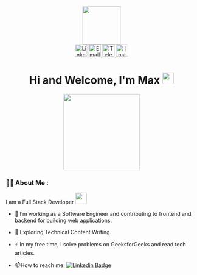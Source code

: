 <div align="center">
  <div align="center">
    <img src="https://media.giphy.com/media/gjrYDwbjnK8x36xZIO/giphy.gif" width="100"/>
  </div> 
  <a href="https://www.linkedin.com/in/maxim-fil-62b622265/" target="_blank">
    <img height="32"  src="https://img.shields.io/badge/LinkedIn-blue?style=flat&labelColor=blue&logo=linkedin&logoColor=white" alt="LinkedIn"/>
  </a>
  <a href="mailto:fil.maxim13@gmail.com">
    <img height="32" src="https://img.shields.io/badge/Email-red?style=flat&logo=gmail&labelColor=red&logoColor=white" alt="Email"/>
  </a>
  <a href="https://t.me/max_fil13" target="_blank">
    <img height="32" src="https://img.shields.io/badge/Telegram-0e76a8?style=flat&labelColor=0e76a8&logo=telegram&logoColor=white" alt="Telegram"/>
  </a>
  <a href="https://www.instagram.com/fil_max_/" target="_blank">
    <img height="32" src="https://img.shields.io/badge/Instagram-e84393?style=flat&labelColor=e84393&logo=instagram&logoColor=white" alt="Instagram"/>
  </a>
</div>

<h1 align="center">
  Hi and Welcome, I'm Max
  <img src="https://media.giphy.com/media/hvRJCLFzcasrR4ia7z/giphy.gif" width="30px"/>
</h1>

<div align="center">
  <img src="https://media.giphy.com/media/dWesBcTLavkZuG35MI/giphy.gif" height="200"/>
</div>

### :man_technologist: About Me :
I am a Full Stack Developer <img src="https://media.giphy.com/media/WUlplcMpOCEmTGBtBW/giphy.gif" width="30">
- :telescope: I’m working as a Software Engineer and contributing to frontend and backend for building web applications.

- :seedling: Exploring Technical Content Writing.

- :zap: In my free time, I solve problems on GeeksforGeeks and read tech articles.

- :mailbox:How to reach me: [![Linkedin Badge](https://img.shields.io/badge/-kakbar-blue?style=flat&logo=Linkedin&logoColor=white)](https://www.linkedin.com/in/maxim-fil-62b622265/)




<!--
**FilMaxim/FilMaxim** is a ✨ _special_ ✨ repository because its `README.md` (this file) appears on your GitHub profile.

Here are some ideas to get you started:

- 🔭 I’m currently working on ...
- 🌱 I’m currently learning ...
- 👯 I’m looking to collaborate on ...
- 🤔 I’m looking for help with ...
- 💬 Ask me about ...
- 📫 How to reach me: ...
- 😄 Pronouns: ...
- ⚡ Fun fact: ...
-->

